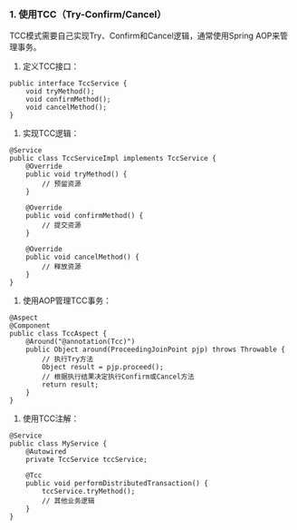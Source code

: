 ### 1. 使用TCC（Try-Confirm/Cancel）
TCC模式需要自己实现Try、Confirm和Cancel逻辑，通常使用Spring AOP来管理事务。

1. 定义TCC接口：
```
public interface TccService {
    void tryMethod();
    void confirmMethod();
    void cancelMethod();
}
```

1. 实现TCC逻辑：
```
@Service
public class TccServiceImpl implements TccService {
    @Override
    public void tryMethod() {
        // 预留资源
    }

    @Override
    public void confirmMethod() {
        // 提交资源
    }

    @Override
    public void cancelMethod() {
        // 释放资源
    }
}
```

1. 使用AOP管理TCC事务：
```
@Aspect
@Component
public class TccAspect {
    @Around("@annotation(Tcc)")
    public Object around(ProceedingJoinPoint pjp) throws Throwable {
        // 执行Try方法
        Object result = pjp.proceed();
        // 根据执行结果决定执行Confirm或Cancel方法
        return result;
    }
}
```

1. 使用TCC注解：
```
@Service
public class MyService {
    @Autowired
    private TccService tccService;

    @Tcc
    public void performDistributedTransaction() {
        tccService.tryMethod();
        // 其他业务逻辑
    }
}
```
